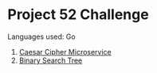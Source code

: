 #   Project 52 Challenge
Languages used: Go
1. [Caesar Cipher Microservice](https://github.com/Zeddling/caesar_cipher_microservice)
2. [Binary Search Tree](https://github.com/Zeddling/binary_search_tree)